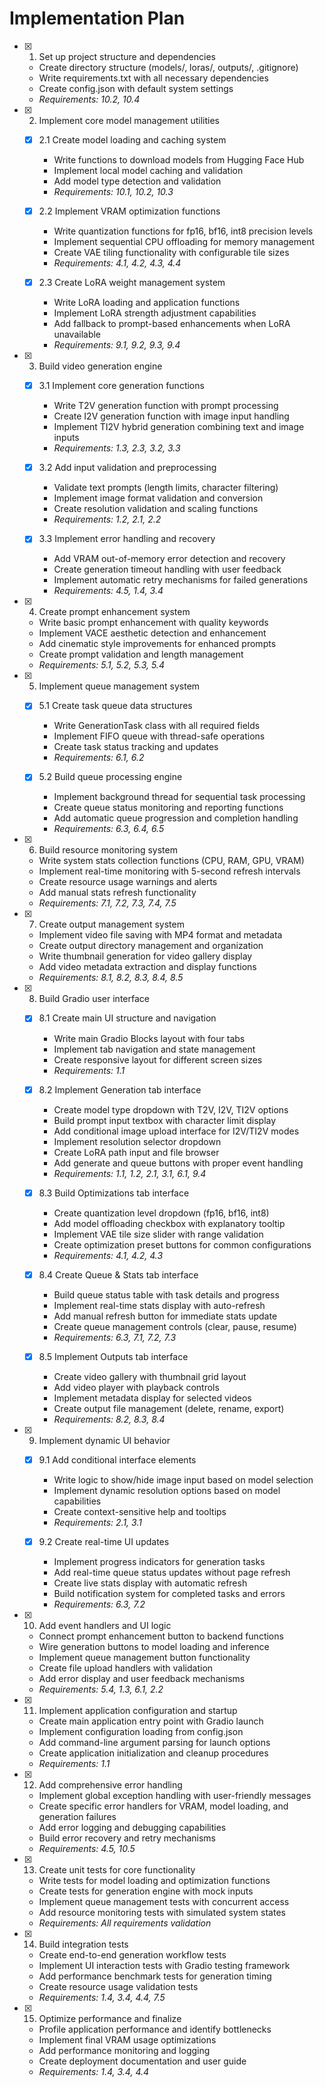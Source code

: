 # Implementation Plan

- [x] 1. Set up project structure and dependencies

  - Create directory structure (models/, loras/, outputs/, .gitignore)
  - Write requirements.txt with all necessary dependencies
  - Create config.json with default system settings
  - _Requirements: 10.2, 10.4_

- [x] 2. Implement core model management utilities

  - [x] 2.1 Create model loading and caching system

    - Write functions to download models from Hugging Face Hub
    - Implement local model caching and validation
    - Add model type detection and validation
    - _Requirements: 10.1, 10.2, 10.3_

  - [x] 2.2 Implement VRAM optimization functions

    - Write quantization functions for fp16, bf16, int8 precision levels
    - Implement sequential CPU offloading for memory management
    - Create VAE tiling functionality with configurable tile sizes
    - _Requirements: 4.1, 4.2, 4.3, 4.4_

  - [x] 2.3 Create LoRA weight management system

    - Write LoRA loading and application functions
    - Implement LoRA strength adjustment capabilities
    - Add fallback to prompt-based enhancements when LoRA unavailable
    - _Requirements: 9.1, 9.2, 9.3, 9.4_

- [x] 3. Build video generation engine

  - [x] 3.1 Implement core generation functions

    - Write T2V generation function with prompt processing
    - Create I2V generation function with image input handling
    - Implement TI2V hybrid generation combining text and image inputs
    - _Requirements: 1.3, 2.3, 3.2, 3.3_

  - [x] 3.2 Add input validation and preprocessing

    - Validate text prompts (length limits, character filtering)
    - Implement image format validation and conversion
    - Create resolution validation and scaling functions
    - _Requirements: 1.2, 2.1, 2.2_

  - [x] 3.3 Implement error handling and recovery

    - Add VRAM out-of-memory error detection and recovery
    - Create generation timeout handling with user feedback
    - Implement automatic retry mechanisms for failed generations
    - _Requirements: 4.5, 1.4, 3.4_

- [x] 4. Create prompt enhancement system

  - Write basic prompt enhancement with quality keywords
  - Implement VACE aesthetic detection and enhancement
  - Add cinematic style improvements for enhanced prompts
  - Create prompt validation and length management
  - _Requirements: 5.1, 5.2, 5.3, 5.4_

- [x] 5. Implement queue management system

  - [x] 5.1 Create task queue data structures

    - Write GenerationTask class with all required fields
    - Implement FIFO queue with thread-safe operations
    - Create task status tracking and updates
    - _Requirements: 6.1, 6.2_

  - [x] 5.2 Build queue processing engine

    - Implement background thread for sequential task processing
    - Create queue status monitoring and reporting functions
    - Add automatic queue progression and completion handling
    - _Requirements: 6.3, 6.4, 6.5_

- [x] 6. Build resource monitoring system

  - Write system stats collection functions (CPU, RAM, GPU, VRAM)
  - Implement real-time monitoring with 5-second refresh intervals
  - Create resource usage warnings and alerts
  - Add manual stats refresh functionality
  - _Requirements: 7.1, 7.2, 7.3, 7.4, 7.5_

- [x] 7. Create output management system

  - Implement video file saving with MP4 format and metadata
  - Create output directory management and organization
  - Write thumbnail generation for video gallery display
  - Add video metadata extraction and display functions
  - _Requirements: 8.1, 8.2, 8.3, 8.4, 8.5_

- [x] 8. Build Gradio user interface

  - [x] 8.1 Create main UI structure and navigation

    - Write main Gradio Blocks layout with four tabs
    - Implement tab navigation and state management
    - Create responsive layout for different screen sizes
    - _Requirements: 1.1_

  - [x] 8.2 Implement Generation tab interface

    - Create model type dropdown with T2V, I2V, TI2V options
    - Build prompt input textbox with character limit display
    - Add conditional image upload interface for I2V/TI2V modes
    - Implement resolution selector dropdown
    - Create LoRA path input and file browser
    - Add generate and queue buttons with proper event handling
    - _Requirements: 1.1, 1.2, 2.1, 3.1, 6.1, 9.4_

  - [x] 8.3 Build Optimizations tab interface

    - Create quantization level dropdown (fp16, bf16, int8)
    - Add model offloading checkbox with explanatory tooltip
    - Implement VAE tile size slider with range validation
    - Create optimization preset buttons for common configurations
    - _Requirements: 4.1, 4.2, 4.3_

  - [x] 8.4 Create Queue & Stats tab interface

    - Build queue status table with task details and progress
    - Implement real-time stats display with auto-refresh
    - Add manual refresh button for immediate stats update
    - Create queue management controls (clear, pause, resume)
    - _Requirements: 6.3, 7.1, 7.2, 7.3_

  - [x] 8.5 Implement Outputs tab interface

    - Create video gallery with thumbnail grid layout
    - Add video player with playback controls
    - Implement metadata display for selected videos
    - Create output file management (delete, rename, export)
    - _Requirements: 8.2, 8.3, 8.4_

- [x] 9. Implement dynamic UI behavior

  - [x] 9.1 Add conditional interface elements

    - Write logic to show/hide image input based on model selection
    - Implement dynamic resolution options based on model capabilities
    - Create context-sensitive help and tooltips
    - _Requirements: 2.1, 3.1_

  - [x] 9.2 Create real-time UI updates

    - Implement progress indicators for generation tasks
    - Add real-time queue status updates without page refresh
    - Create live stats display with automatic refresh
    - Build notification system for completed tasks and errors
    - _Requirements: 6.3, 7.2_

- [x] 10. Add event handlers and UI logic

  - Connect prompt enhancement button to backend functions
  - Wire generation buttons to model loading and inference
  - Implement queue management button functionality
  - Create file upload handlers with validation
  - Add error display and user feedback mechanisms
  - _Requirements: 5.4, 1.3, 6.1, 2.2_

- [x] 11. Implement application configuration and startup

  - Create main application entry point with Gradio launch
  - Implement configuration loading from config.json
  - Add command-line argument parsing for launch options
  - Create application initialization and cleanup procedures
  - _Requirements: 1.1_

- [x] 12. Add comprehensive error handling

  - Implement global exception handling with user-friendly messages
  - Create specific error handlers for VRAM, model loading, and generation failures
  - Add error logging and debugging capabilities
  - Build error recovery and retry mechanisms
  - _Requirements: 4.5, 10.5_

- [x] 13. Create unit tests for core functionality

  - Write tests for model loading and optimization functions
  - Create tests for generation engine with mock inputs
  - Implement queue management tests with concurrent access
  - Add resource monitoring tests with simulated system states
  - _Requirements: All requirements validation_

- [x] 14. Build integration tests

  - Create end-to-end generation workflow tests
  - Implement UI interaction tests with Gradio testing framework
  - Add performance benchmark tests for generation timing
  - Create resource usage validation tests
  - _Requirements: 1.4, 3.4, 4.4, 7.5_

- [x] 15. Optimize performance and finalize

  - Profile application performance and identify bottlenecks
  - Implement final VRAM usage optimizations
  - Add performance monitoring and logging
  - Create deployment documentation and user guide
  - _Requirements: 1.4, 3.4, 4.4_
